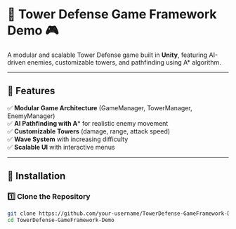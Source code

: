 # 🏰 Tower Defense Game Framework Demo 🎮

A modular and scalable Tower Defense game built in **Unity**, featuring AI-driven enemies, customizable towers, and pathfinding using A* algorithm.

---

## 🎯 Features  
✅ **Modular Game Architecture** (GameManager, TowerManager, EnemyManager)  
✅ **AI Pathfinding with A*** for realistic enemy movement  
✅ **Customizable Towers** (damage, range, attack speed)  
✅ **Wave System** with increasing difficulty  
✅ **Scalable UI** with interactive menus  

---

## 🚀 Installation  
### **1️⃣ Clone the Repository**
```sh
git clone https://github.com/your-username/TowerDefense-GameFramework-Demo.git
cd TowerDefense-GameFramework-Demo

